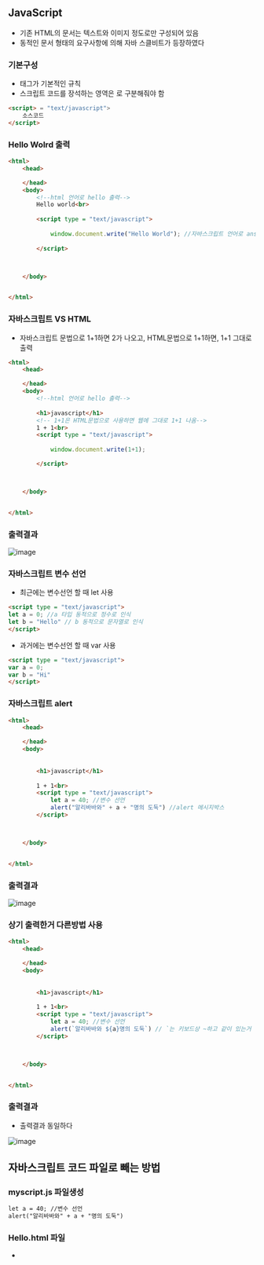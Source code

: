 ## JavaScript
- 기존 HTML의 문서는 텍스트와 이미지 정도로만 구성되어 있음
- 동적인 문서 형태의 요구사항에 의해 자바 스클비트가 등장하였다

### 기본구성
- <script></script> 태그가 기본적인 규칙
- 스크립트 코드를 장석하는 영역은 <script></script>로 구분해줘야 함

```html
<script> = "text/javascript">
    소스코드
</script>
```

### Hello Wolrd 출력
```html
<html>
    <head>

    </head>
    <body>
        <!--html 언어로 hello 출력-->
        Hello world<br>
      
        <script type = "text/javascript">
            
            window.document.write("Hello World"); //자바스크립트 언어로 answk 출력
            
        </script>



    </body>


</html>
```

### 자바스크립트 VS HTML
- 자바스크립트 문법으로 1+1하면 2가 나오고, HTML문법으로 1+1하면, 1+1 그대로 출력
 
```html
<html>
    <head>

    </head>
    <body>
        <!--html 언어로 hello 출력-->
        
        <h1>javascript</h1>
        <!-- 1+1은 HTML문법으로 사용하면 웹에 그대로 1+1 나옴-->
        1 + 1<br>
        <script type = "text/javascript">
            
            window.document.write(1+1); 

        </script>



    </body>


</html>
```

### 출력결과
![image](https://user-images.githubusercontent.com/82345970/164352853-6e02d4bd-4fc9-403b-8223-722460d1046d.png)

### 자바스크립트 변수 선언

- 최근에는 변수선언 할 때 let 사용
```html
<script type = "text/javascript">
let a = 0; //a 타입 동적으로 정수로 인식
let b = "Hello" // b 동적으로 문자열로 인식
</script>  
```

- 과거에는 변수선언 할 때 var 사용
```html
<script type = "text/javascript">
var a = 0;
var b = "Hi"
</script>  
```

### 자바스크립트 alert
```html
<html>
    <head>

    </head>
    <body>
        
        
        <h1>javascript</h1>
        
        1 + 1<br>
        <script type = "text/javascript">
            let a = 40; //변수 선언
            alert("알리바바와" + a + "명의 도둑") //alert 메시지박스 
        </script>



    </body>


</html>
```
### 출력결과
![image](https://user-images.githubusercontent.com/82345970/164353860-c4ef2d45-800c-40e8-967a-c659f2b7af4b.png)

### 상기 출력한거 다른방법 사용
```html
<html>
    <head>

    </head>
    <body>
        
        
        <h1>javascript</h1>
        
        1 + 1<br>
        <script type = "text/javascript">
            let a = 40; //변수 선언
            alert(`알리바바와 ${a}명의 도둑`) // `는 키보드상 ~하고 같이 있는거 `backtick이라고 함
        </script>



    </body>


</html>
```
### 출력결과
- 출력결과 동일하다
 
 ![image](https://user-images.githubusercontent.com/82345970/164355092-8d096056-a082-4ecd-aa3d-da9ae05f5c63.png)

## 자바스크립트 코드 파일로 빼는 방법

### myscript.js 파일생성

```html
let a = 40; //변수 선언
alert("알리바바와" + a + "명의 도둑") 
```
### Hello.html 파일
- <script type = "text/javascript" src = "myscript.js"> 
- 가독성 및 보안에 Good
    
```html
<html>
    <head>
        <meta charset="utf-8">
    </head>
    <body>
        
        
                  
        <script type = "text/javascript" src = "myscript.js"> //파일을 빼줌      
        </script>
    </body>
</html>
```

### 개발자모드(F12)활용
- 개발자모드 -> console 들어가면 자바스크립트 언어로 인식
- . 누르면 함수도 나옴

### 변수선언 예제
- 출력방법, 개행방법
    
```html
<html>
    <head>
        <meta charset="utf-8">
    </head>
    <body>        
        
                 
        <script type = "text/javascript">
            let name = "김 진";
            let age = "20";
            document.write("이름 : " +name + "<br>");  //개행하는법    
            document.write("나이 : " +age);  //출력하는법  

        </script>

    </body>


</html>
```
### 출력결과
    ![image](https://user-images.githubusercontent.com/82345970/164358917-69c2b6e3-24fb-4509-9d4f-70b85676330a.png)

    
### 자료형 예제
- 정수, 실수 사칙연산
    
```html
    <html>
    <head>
        <meta charset="utf-8">
    </head>
    <body>        
        
                
        <script type = "text/javascript">
            let a = 10;
            let b = 20;
            let c = 0.3;
            let d = 0.2;

            document.write(a + b + "<br>" );
            document.write(a - b + "<br>" );
            document.write(c * d + "<br>" );
            document.write(c / d + "<br>" );

        </script>

    </body>


</html>
```
    
### 출력결과
![image](https://user-images.githubusercontent.com/82345970/164358319-f5d611ad-60ac-46f9-b97a-084eb7cb9f30.png)
    
### 자료형 예제
- 문자열    

```html
    <html>
    <head>
        <meta charset="utf-8">
    </head>
    <body>        
        
                
        <script type = "text/javascript">
            let name = "JinKim"
            let address = "suwon"

            document.writeln("name : " +name + "<br>");
            document.writeln("address : " +address);
        </script>

    </body>


</html>
```
### 자료형 예제
- boolean
    
```html
    <html>
    <head>
        <meta charset="utf-8">
    </head>
    <body>        
        
                 
        <script type = "text/javascript">
            let single = false;
            let male = true;

            document.write("single : " +single + "<br>");
            document.write("male : " +male);
        </script>

    </body>


</html>
```
### 출력결과
![image](https://user-images.githubusercontent.com/82345970/164359249-324f1772-6478-48da-a9c7-79bf6c596360.png)

### 자료형 예제
- Null 형    

```html
    <html>
    <head>
        <meta charset="utf-8">
    </head>
    <body>        
        
                 
        <script type = "text/javascript">
            let a = null;
            document.write("문자형 : " +(a) + "<br>");
            document.write("숫자형 : " +(7 + a) + "<br>");
        </script>

    </body>


</html>
```
### 출력결과    
- 문자형, 숫자형일때 출력결과 비교    
- 문자형일때 null로 인식, 숫자형일때는 0으로 인식
    
![image](https://user-images.githubusercontent.com/82345970/164359708-2e6d7530-5a0b-4580-8a08-dd3be73f0c86.png)


### 조건문(if) 

```html
<html>
    <head>
        <meta charset="utf-8">
    </head>
    <body>        
        
                 
        <script type = "text/javascript">
            
            let a = prompt("input","0"); //0자리에는 디폴트값 적어주기

            if(a > 0)
            {
                document.write("a는 0보다 크다" + "<br>");
            }
            else
            {
                document.write("a는 0보다 같거나 작다" + "<br>");
            }

        </script>

    </body>


</html>
```
    
### 입력함수
```html
let a =prompt("input","0") // input자리 -> 문장, 0자리 -> 디폴트값 설정
```
### 출력결과
![image](https://user-images.githubusercontent.com/82345970/164362432-27b2fc9d-50eb-412a-87f4-54399e25a647.png)
    
### 조건문(if ~ else if)
```html
<html>
    <head>
        <meta charset="utf-8">
    </head>
    <body>        
        
                 
        <script type = "text/javascript">
            
            let a = prompt("점수입력","0");

            if(a >=90 && a <= 100)
            {
                document.write("A입니다")
            }
            else if(a >=80 && a <=89)
            {
                document.write("B입니다")
            }
            else if(a >=70 && a <=79)
            {
                document.write("C입니다")
            }
            else if(a >=60 &0& a <=69)
            {
                document.write("D입니다")
            }
            else if(a >=0 &0& a <=59)
            {
                document.write("F입니다")
            }                          
            else
            {
                document.write("범위 벗어났습니다")
            }
        </script>

    </body>


</html>
```
### CSS 선택자 접근
- 단일 요소 접근 : (#id);
- 복수 요소 접근 : (.class-name);
            
### 조건문 예제
- CSS 선택자 접근 활용
- 토글(스위치)로 사용한 배경색 변경
```html
<html>
    <head>
        <meta charset="utf-8">
    </head>
    <body>
        
        
        <h1>배경색으로 변경합니다.</h1>
        <!--onclick 이벤트 처리기-->
        <input type = "button" value = "red" id = "bgc" onclick="
            if(document.querySelector('#bgc').value == 'red') // = button을 가리킴
            {
                //button을 클릭했을 때 red라고 써있으면 백그라운드컬러 blue로
                document.querySelector('body').style.backgroundColor = 'blue';
                document.querySelector('body').style.color = 'white';
                document.querySelector('#bgc').value = 'blue'
            }
            else
            {
                document.querySelector('body').style.backgroundColor = 'red';
                document.querySelector('body').style.color = 'white';
                document.querySelector('#bgc').value = 'red'
            }
        ">    
    </body>


</html>
```
#출력결과
- 버튼 클릭시 배경색 변경
   
![image](https://user-images.githubusercontent.com/82345970/164371763-5cb1c3d7-90b2-4f85-85f3-316fc7ce6c4a.png)










                
            
            
    
    
    


















    
    
    





















































